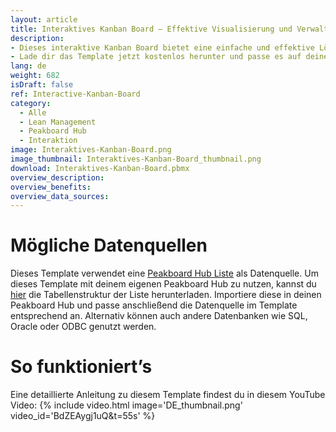 ```yaml
---
layout: article
title: Interaktives Kanban Board – Effektive Visualisierung und Verwaltung von Aufgaben
description: 
- Dieses interaktive Kanban Board bietet eine einfache und effektive Lösung zur Visualisierung und Verwaltung von Aufgaben. Das Kanban Board besteht aus vier Spalten, in denen Karten übersichtlich organisiert werden können. Die Karten lassen sich mittels Drag-and-Drop flexibel verschieben, um den Fortschritt von Aufgaben schnell und intuitiv darzustellen. Neue Karten können problemlos angelegt werden, wobei für jede Karte ein Titel, eine Beschreibung und eine Farbe vergeben werden können, um die Aufgaben individuell zu kennzeichnen und zu priorisieren. Dieses Kanban Board ermöglicht es Teams, ihre Aufgaben visuell zu verfolgen und zu verwalten, was die Transparenz und Effizienz im Arbeitsprozess erheblich steigert.
- Lade dir das Template jetzt kostenlos herunter und passe es auf deine individuellen Bedürfnisse an. Für eine noch bessere Anpassbarkeit haben wir alle benötigten Scripte mit unserem Low-Code-Editor und Building Blocks umgesetzt.
lang: de
weight: 682
isDraft: false
ref: Interactive-Kanban-Board
category:
  - Alle
  - Lean Management
  - Peakboard Hub
  - Interaktion
image: Interaktives-Kanban-Board.png
image_thumbnail: Interaktives-Kanban-Board_thumbnail.png
download: Interaktives-Kanban-Board.pbmx
overview_description:
overview_benefits:
overview_data_sources:
---
```

# Mögliche Datenquellen
Dieses Template verwendet eine <a href="https://peakboard.com/produkt/peakboard-hub/<" class="inline">Peakboard Hub Liste</a> als Datenquelle. Um dieses Template mit deinem eigenen Peakboard Hub zu nutzen, kannst du <a href="KanbanCards.csv" class="inline" download>hier</a> die Tabellenstruktur der Liste herunterladen. Importiere diese in deinen Peakboard Hub und passe anschließend die Datenquelle im Template entsprechend an. Alternativ können auch andere Datenbanken wie SQL, Oracle oder ODBC genutzt werden.


# So funktioniert’s
Eine detaillierte Anleitung zu diesem Template findest du in diesem YouTube Video:
{% include video.html image='DE_thumbnail.png' video_id='BdZEAygj1uQ&t=55s' %}

